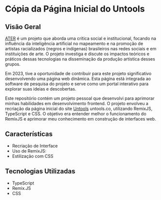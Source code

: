 # Cópia da Página Inicial do Untools

## Visão Geral

[ATER](https://software-ater.com.br) é um projeto que aborda uma crítica social e institucional, focando na influência da inteligência artificial no mapeamento e na promoção de artistas racializados (negros e indígenas) brasileiros nas redes sociais e em instituições de arte. O projeto investiga e discute os impactos teóricos e práticos dessas tecnologias na disseminação da produção artística desses grupos.

Em 2023, tive a oportunidade de contribuir para este projeto significativo desenvolvendo uma página web dinâmica. Esta página está integrada ao software de pesquisa do projeto e serve como um portal interativo para explorar suas ideias e descobertas.


Este repositório contém um projeto pessoal que desenvolvi para aprimorar minhas habilidades em desenvolvimento frontend. O projeto envolveu a recriação da página inicial do site [Untools](untools.co) untools.co, utilizando RemixJS, TypeScript e CSS. O objetivo era entender melhor o funcionamento do RemixJS e aprimorar meu conhecimento em construção de interfaces web. 

## Características

- Recriação de Interface
- Uso de RemixJS:
- Estilização com CSS

## Tecnologias Utilizadas

- TypeScript
- Remix.JS
- CSS
